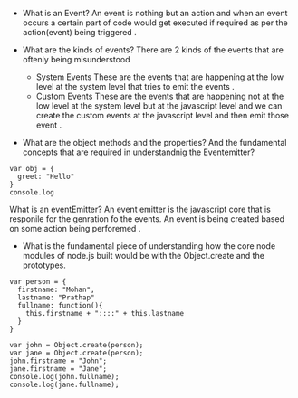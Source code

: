 * What is an Event?
  An event is nothing but an action and when an event occurs a certain part of code would get executed if required as per the action(event) being triggered .

* What are the kinds of events?
  There are 2 kinds of the events that are oftenly being misunderstood
  - System Events
     These are the events that are happening at the low level at the system level that tries to emit the events .
  - Custom Events
     These are the events that are happening not at the low level at the system level but at the javascript level and we can create the custom events at the javascript level and then emit those event .
* What are the object methods and the properties? And the fundamental concepts that are required in understandnig the Eventemitter?
```
var obj = {
  greet: "Hello"  
}
console.log
```
What is an eventEmitter?
  An event emitter is the javascript core that is responile for the genration fo the events. 
  An event is being created based on some action being perforemed .


* What is the fundamental piece of understanding how the core node modules of node.js built would be with the Object.create and the prototypes.


```
var person = {
  firstname: "Mohan",
  lastname: "Prathap"
  fullname: function(){
    this.firstname + "::::" + this.lastname 
  }
}

var john = Object.create(person);
var jane = Object.create(person);
john.firstname = "John";
jane.firstname = "Jane";
console.log(john.fullname);
console.log(jane.fullname);
```

